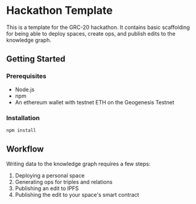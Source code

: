 # Hackathon Template

This is a template for the GRC-20 hackathon. It contains basic scaffolding for being able to deploy spaces, create ops, and publish edits to the knowledge graph.

## Getting Started

### Prerequisites

- Node.js
- npm
- An ethereum wallet with testnet ETH on the Geogenesis Testnet

### Installation

```bash
npm install
```

## Workflow

Writing data to the knowledge graph requires a few steps:

1. Deploying a personal space
2. Generating ops for triples and relations
3. Publishing an edit to IPFS
4. Publishing the edit to your space's smart contract